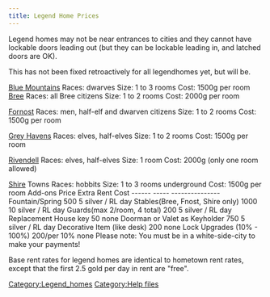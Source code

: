 ```yaml
---
title: Legend Home Prices
---
```


Legend homes may not be near entrances to cities and they cannot have
lockable doors leading out (but they can be lockable leading in, and
latched doors are OK).

This has not been fixed retroactively for all legendhomes yet, but will
be.

[Blue Mountains](Blue_Mountains "wikilink") Races: dwarves Size: 1 to 3
rooms Cost: 1500g per room [Bree](Bree "wikilink") Races: all Bree
citizens Size: 1 to 2 rooms Cost: 2000g per room

[Fornost](Fornost "wikilink") Races: men, half-elf and dwarven citizens
Size: 1 to 2 rooms Cost: 1500g per room

[Grey Havens](Grey_Havens "wikilink") Races: elves, half-elves Size: 1
to 2 rooms Cost: 1500g per room

[Rivendell](Rivendell "wikilink") Races: elves, half-elves Size: 1 room
Cost: 2000g (only one room allowed)

[Shire](Shire "wikilink") Towns Races: hobbits Size: 1 to 3 rooms
underground Cost: 1500g per room Add-ons Price Extra Rent Cost ------
----- --------------- Fountain/Spring 500 5 silver / RL day
Stables(Bree, Fnost, Shire only) 1000 10 silver / RL day Guards(max
2/room, 4 total) 200 5 silver / RL day Replacement House key 50 none
Doorman or Valet as Keyholder 750 5 silver / RL day Decorative Item
(like desk) 200 none Lock Upgrades (10% - 100%) 200/per 10% none Please
note: You must be in a white-side-city to make your payments!

Base rent rates for legend homes are identical to hometown rent rates,
except that the first 2.5 gold per day in rent are "free".

[Category:Legend_homes](Category:Legend_homes "wikilink") [Category:Help
files](Category:Help_files "wikilink")